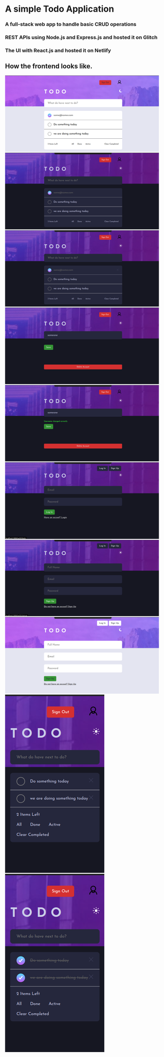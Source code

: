 # A simple Todo Application

<!-- ## [Live website link](https://hamza-todos-app-frontend.netlify.app/) -->

### A full-stack web app to handle basic CRUD operations

### REST APIs using Node.js and Express.js and hosted it on Glitch

### The UI with React.js and hosted it on Netlify

## How the frontend looks like.

![](Server/README/1.png)
![](Server/README/2.png)
![](Server/README/3.png)
![](Server/README/4.png)
![](Server/README/5.png)
![](Server/README/6.png)
![](Server/README/7.png)
![](Server/README/8.png)
![](Server/README/9.png)
![](Server/README/10.png)
